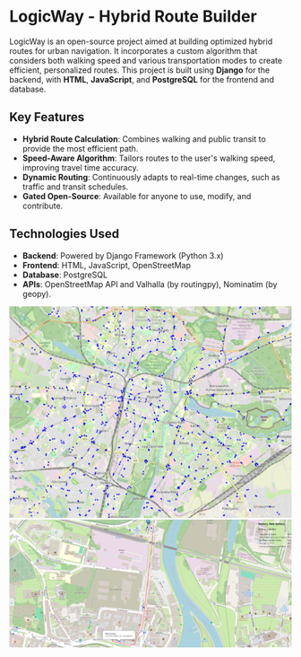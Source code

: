 # **LogicWay - Hybrid Route Builder**

LogicWay is an open-source project aimed at building optimized hybrid routes for urban navigation. It incorporates a custom algorithm that considers both walking speed and various transportation modes to create efficient, personalized routes. This project is built using **Django** for the backend, with **HTML**, **JavaScript**, and **PostgreSQL** for the frontend and database.

## **Key Features**
- **Hybrid Route Calculation**: Combines walking and public transit to provide the most efficient path.
- **Speed-Aware Algorithm**: Tailors routes to the user's walking speed, improving travel time accuracy.
- **Dynamic Routing**: Continuously adapts to real-time changes, such as traffic and transit schedules.
- **Gated Open-Source**: Available for anyone to use, modify, and contribute.

## **Technologies Used**
- **Backend**: Powered by Django Framework (Python 3.x)
- **Frontend**: HTML, JavaScript, OpenStreetMap
- **Database**: PostgreSQL
- **APIs**: OpenStreetMap API and Valhalla (by routingpy), Nominatim (by geopy).
 
![Stops for Hybrid Route Building](Stops.png)
![Sample Route](Sample.png)
  

